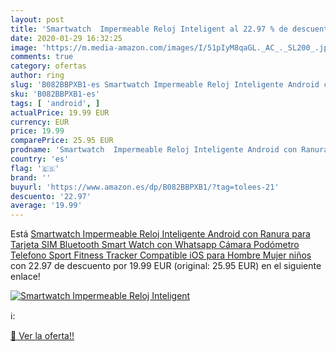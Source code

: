 ```yaml
---
layout: post
title: 'Smartwatch  Impermeable Reloj Inteligent al 22.97 % de descuento'
date: 2020-01-29 16:32:25
image: 'https://m.media-amazon.com/images/I/51pIyM8qaGL._AC_._SL200_.jpg'
comments: true
category: ofertas
author: ring
slug: 'B082BBPXB1-es Smartwatch Impermeable Reloj Inteligente Android con...'
sku: 'B082BBPXB1-es'
tags: [ 'android', ]
actualPrice: 19.99 EUR
currency: EUR
price: 19.99
comparePrice: 25.95 EUR
prodname: 'Smartwatch  Impermeable Reloj Inteligente Android con Ranura para Tarjeta SIM Bluetooth Smart Watch con Whatsapp Cámara  Podómetro Telefono Sport Fitness Tracker Compatible iOS para Hombre Mujer niños'
country: 'es'
flag: '🇪🇸'
brand: ''
buyurl: 'https://www.amazon.es/dp/B082BBPXB1/?tag=tolees-21'
descuento: '22.97'
average: '19.99'
---
```


Está [Smartwatch  Impermeable Reloj Inteligente Android con Ranura para Tarjeta SIM Bluetooth Smart Watch con Whatsapp Cámara  Podómetro Telefono Sport Fitness Tracker Compatible iOS para Hombre Mujer niños](https://www.amazon.es/dp/B082BBPXB1/?tag=tolees-21) con 22.97 de descuento por 19.99 EUR (original: 25.95 EUR) en el siguiente enlace!

[![Smartwatch  Impermeable Reloj Inteligent](https://m.media-amazon.com/images/I/51pIyM8qaGL._AC_._SL200_.jpg)](https://www.amazon.es/dp/B082BBPXB1/?tag=tolees-21)

ℹ️:


[🛒 Ver la oferta!!](https://www.amazon.es/dp/B082BBPXB1/?tag=tolees-21)
